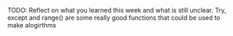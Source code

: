 TODO: Reflect on what you learned this week and what is still unclear.
Try, except and range() are some really good functions that could be used to make alogirthms
